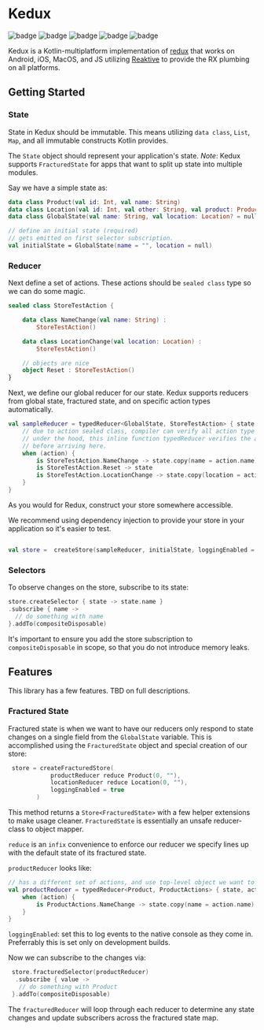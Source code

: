# Kedux

![badge][badge-android]
![badge][badge-ios]
![badge][badge-js]
![badge][badge-jvm]
![badge][badge-mac]

Kedux is a Kotlin-multiplatform implementation of [redux](redux.js.org) that works 
on Android, iOS, MacOS, and JS utilizing [Reaktive](https://github.com/badoo/Reaktive)
 to provide the RX plumbing on all platforms.

## Getting Started


### State

State in Kedux should be immutable. This means utilizing `data class`, `List`, `Map`, and 
all immutable constructs Kotlin provides.

The `State` object should represent your application's state. *Note*: Kedux supports `FracturedState` for apps that want to split up 
state into multiple modules.

Say we have a simple state as:

```kotlin
data class Product(val id: Int, val name: String)
data class Location(val id: Int, val other: String, val product: Product? = null)
data class GlobalState(val name: String, val location: Location? = null)

// define an initial state (required)
// gets emitted on first selector subscription.
val initialState = GlobalState(name = "", location = null)
``` 

### Reducer

Next define a set of actions. These actions should be `sealed class` type so we can do some magic.

```kotlin
sealed class StoreTestAction {

    data class NameChange(val name: String) :
        StoreTestAction()

    data class LocationChange(val location: Location) :
        StoreTestAction()

    // objects are nice
    object Reset : StoreTestAction()
}
``` 

Next, we define our global reducer for our state. Kedux supports reducers from global state, fractured state, 
and on specific action types automatically.

```kotlin
val sampleReducer = typedReducer<GlobalState, StoreTestAction> { state, action ->
    // due to action sealed class, compiler can verify all action type args!
    // under the hood, this inline function typedReducer verifies the action is the proper type 
    // before arriving here.
    when (action) {
        is StoreTestAction.NameChange -> state.copy(name = action.name)
        is StoreTestAction.Reset -> state
        is StoreTestAction.LocationChange -> state.copy(location = action.location)
    }
}
```

As you would for Redux, construct your store somewhere accessible.

We recommend using dependency injection to provide your store in your application so it's easier to test.

```kotlin

val store =  createStore(sampleReducer, initialState, loggingEnabled = true)

```

### Selectors

To observe changes on the store, subscribe to its state:

```kotlin
store.createSelector { state -> state.name }
.subscribe { name ->
  // do something with name
}.addTo(compositeDisposable) 
```

It's important to ensure you add the store subscription to `compositeDisposable` in scope, 
so that you do not introduce memory leaks.


## Features

This library has a few features. TBD on full descriptions.

### Fractured State

Fractured state is when we want to have our reducers only respond to state changes on a single field from the `GlobalState` 
variable. This is accomplished using the `FracturedState` object and special creation of our store:
```kotlin
 store = createFracturedStore(
            productReducer reduce Product(0, ""),
            locationReducer reduce Location(0, ""),
            loggingEnabled = true
        )
```
This method returns a `Store<FracturedState>` with a few helper extensions to make usage cleaner.
`FracturedState` is essentially an unsafe reducer-class to object mapper. 

`reduce` is an `infix` convenience to enforce our reducer we specify lines up with the default state of its fractured state.

`productReducer` looks like:
```kotlin
// has a different set of actions, and use top-level object we want to grab
val productReducer = typedReducer<Product, ProductActions> { state, action ->
    when (action) {
        is ProductActions.NameChange -> state.copy(name = action.name)
    }
}
```

`loggingEnabled`: set this to log events to the native console as they come in. Preferrably this is set only on development 
builds.

Now we can subscribe to the changes via:
```kotlin
 store.fracturedSelector(productReducer)
  .subscribe { value ->
   // do something with Product                 
 }.addTo(compositeDisposable)
```

The `fracturedReducer` will loop through each reducer to determine any state changes and update subscribers across the fractured state map. 

[badge-android]: http://img.shields.io/badge/platform-android-brightgreen.svg?style=flat
[badge-ios]: http://img.shields.io/badge/platform-ios-lightgrey.svg?style=flat
[badge-js]: http://img.shields.io/badge/platform-js-yellow.svg?style=flat
[badge-jvm]: http://img.shields.io/badge/platform-jvm-orange.svg?style=flat
[badge-linux]: http://img.shields.io/badge/platform-linux-important.svg?style=flat 
[badge-windows]: http://img.shields.io/badge/platform-windows-informational.svg?style=flat
[badge-mac]: http://img.shields.io/badge/platform-macos-lightgrey.svg?style=flat
[badge-wasm]: https://img.shields.io/badge/platform-wasm-darkblue.svg?style=flat

